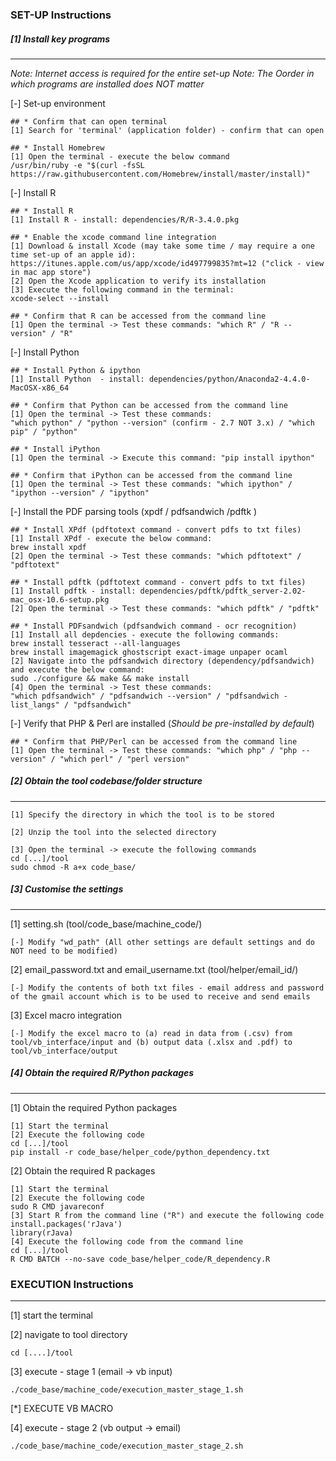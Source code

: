 ### SET-UP Instructions

##### [1] Install key programs
---------------------------

_Note: Internet access is required for the entire set-up_
_Note: The Oorder in which programs are installed does NOT matter_

[-] Set-up environment
````
## * Confirm that can open terminal
[1] Search for 'terminal' (application folder) - confirm that can open

## * Install Homebrew 
[1] Open the terminal - execute the below command
/usr/bin/ruby -e "$(curl -fsSL https://raw.githubusercontent.com/Homebrew/install/master/install)"

````

[-] Install R  
````	
## * Install R
[1] Install R - install: dependencies/R/R-3.4.0.pkg

## * Enable the xcode command line integration
[1] Download & install Xcode (may take some time / may require a one time set-up of an apple id): 
https://itunes.apple.com/us/app/xcode/id497799835?mt=12 ("click - view in mac app store") 
[2] Open the Xcode application to verify its installation
[3] Execute the following command in the terminal:
xcode-select --install

## * Confirm that R can be accessed from the command line
[1] Open the terminal -> Test these commands: "which R" / "R --version" / "R"
````

[-] Install Python 
````
## * Install Python & ipython
[1] Install Python  - install: dependencies/python/Anaconda2-4.4.0-MacOSX-x86_64

## * Confirm that Python can be accessed from the command line
[1] Open the terminal -> Test these commands: 
"which python" / "python --version" (confirm - 2.7 NOT 3.x) / "which pip" / "python"

## * Install iPython
[1] Open the terminal -> Execute this command: "pip install ipython"

## * Confirm that iPython can be accessed from the command line
[1] Open the terminal -> Test these commands: "which ipython" / "ipython --version" / "ipython"

````

[-] Install the PDF parsing tools (xpdf / pdfsandwich /pdftk )
````
## * Install XPdf (pdftotext command - convert pdfs to txt files)
[1] Install XPdf - execute the below command:
brew install xpdf
[2] Open the terminal -> Test these commands: "which pdftotext" / "pdftotext"

## * Install pdftk (pdftotext command - convert pdfs to txt files)
[1] Install pdftk - install: dependencies/pdftk/pdftk_server-2.02-mac_osx-10.6-setup.pkg
[2] Open the terminal -> Test these commands: "which pdftk" / "pdftk"

## * Install PDFsandwich (pdfsandwich command - ocr recognition)
[1] Install all depdencies - execute the following commands:
brew install tesseract --all-languages                           
brew install imagemagick ghostscript exact-image unpaper ocaml 
[2] Navigate into the pdfsandwich directory (dependency/pdfsandwich) and execute the below command:
sudo ./configure && make && make install 
[4] Open the terminal -> Test these commands: 
"which pdfsandwich" / "pdfsandwich --version" / "pdfsandwich -list_langs" / "pdfsandwich"
````

[-] Verify that PHP & Perl are installed (_Should be pre-installed by default_)
````
## * Confirm that PHP/Perl can be accessed from the command line
[1] Open the terminal -> Test these commands: "which php" / "php --version" / "which perl" / "perl version"

````

##### [2] Obtain the tool codebase/folder structure 
---------------------------

````
[1] Specify the directory in which the tool is to be stored

[2] Unzip the tool into the selected directory

[3] Open the terminal -> execute the following commands
cd [...]/tool
sudo chmod -R a+x code_base/
````

##### [3] Customise the settings
---------------------------

[1] setting.sh (tool/code_base/machine_code/)
````
[-] Modify "wd_path" (All other settings are default settings and do NOT need to be modified)
````

[2] email_password.txt and email_username.txt (tool/helper/email_id/)
````
[-] Modify the contents of both txt files - email address and password of the gmail account which is to be used to receive and send emails
````

[3] Excel macro integration
````
[-] Modify the excel macro to (a) read in data from (.csv) from tool/vb_interface/input and (b) output data (.xlsx and .pdf) to tool/vb_interface/output
````

##### [4] Obtain the required R/Python packages
---------------------------

[1] Obtain the required Python packages
````
[1] Start the terminal
[2] Execute the following code 
cd [...]/tool
pip install -r code_base/helper_code/python_dependency.txt
````

[2] Obtain the required R packages
````
[1] Start the terminal
[2] Execute the following code 
sudo R CMD javareconf
[3] Start R from the command line ("R") and execute the following code
install.packages('rJava')
library(rJava)
[4] Execute the following code from the command line
cd [...]/tool
R CMD BATCH --no-save code_base/helper_code/R_dependency.R 
````

### EXECUTION Instructions
----------------------------------------------------------------------------

[1] start the terminal

[2] navigate to tool directory
````
cd [....]/tool
````

[3] execute - stage 1 (email -> vb input)
````
./code_base/machine_code/execution_master_stage_1.sh
````

[*] EXECUTE VB MACRO


[4] execute - stage 2 (vb output -> email)
````
./code_base/machine_code/execution_master_stage_2.sh
````
